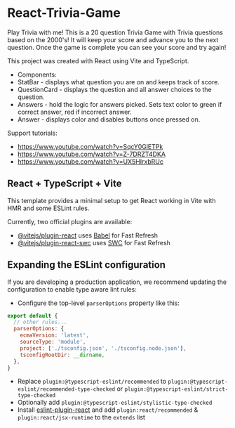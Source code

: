 # React-Trivia-Game

Play Trivia with me! This is a 20 question Trivia Game with Trivia questions based on the 2000's! It will keep your score and advance you to the next question. Once the game is complete you can see your score and try again!

This project was created with React using Vite and TypeScript.

- Components: 
- StatBar - displays what question you are on and keeps track of score. 
- QuestionCard - displays the question and all answer choices to the question.
- Answers - hold the logic for answers picked. Sets text color to green if correct answer, red if incorrect answer.
- Answer - displays color and disables buttons once pressed on.

Support tutorials:
- https://www.youtube.com/watch?v=SqcY0GlETPk
- https://www.youtube.com/watch?v=Z-7DRZT4DKA
- https://www.youtube.com/watch?v=UX5HIrxbRUc

## React + TypeScript + Vite

This template provides a minimal setup to get React working in Vite with HMR and some ESLint rules.

Currently, two official plugins are available:

- [@vitejs/plugin-react](https://github.com/vitejs/vite-plugin-react/blob/main/packages/plugin-react/README.md) uses [Babel](https://babeljs.io/) for Fast Refresh
- [@vitejs/plugin-react-swc](https://github.com/vitejs/vite-plugin-react-swc) uses [SWC](https://swc.rs/) for Fast Refresh

## Expanding the ESLint configuration

If you are developing a production application, we recommend updating the configuration to enable type aware lint rules:

- Configure the top-level `parserOptions` property like this:

```js
export default {
  // other rules...
  parserOptions: {
    ecmaVersion: 'latest',
    sourceType: 'module',
    project: ['./tsconfig.json', './tsconfig.node.json'],
    tsconfigRootDir: __dirname,
  },
}
```

- Replace `plugin:@typescript-eslint/recommended` to `plugin:@typescript-eslint/recommended-type-checked` or `plugin:@typescript-eslint/strict-type-checked`
- Optionally add `plugin:@typescript-eslint/stylistic-type-checked`
- Install [eslint-plugin-react](https://github.com/jsx-eslint/eslint-plugin-react) and add `plugin:react/recommended` & `plugin:react/jsx-runtime` to the `extends` list
